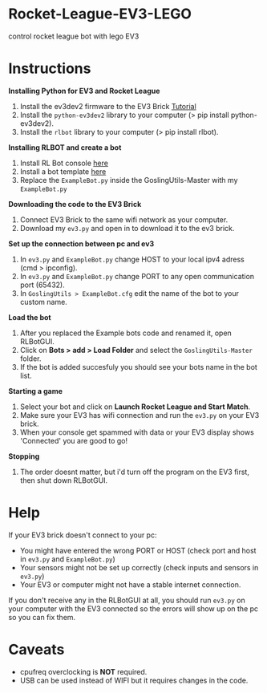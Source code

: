 # Rocket-League-EV3-LEGO
control rocket league bot with lego EV3

# Instructions
**Installing Python for EV3 and Rocket League**  
1) Install the ev3dev2 firmware to the EV3 Brick [Tutorial](https://www.ev3dev.org/docs/getting-started/)
2) Install the `python-ev3dev2` library to your computer (> pip install python-ev3dev2).
3) Install the `rlbot` library to your computer (> pip install rlbot).

**Installing RLBOT and create a bot**  
1) Install RL Bot console [here](https://rlbot.org/)
2) Install a bot template [here](https://github.com/ddthj/GoslingUtils)
3) Replace the `ExampleBot.py` inside the GoslingUtils-Master with my `ExampleBot.py`

**Downloading the code to the EV3 Brick**  
1) Connect EV3 Brick to the same wifi network as your computer.
2) Download my `ev3.py` and open in to download it to the ev3 brick.

**Set up the connection between pc and ev3**  
1) In `ev3.py` and `ExampleBot.py` change HOST to your local ipv4 adress (cmd > ipconfig).
2) In `ev3.py` and `ExampleBot.py` change PORT to any open communication port (65432).
3) In `GoslingUtils > ExampleBot.cfg` edit the name of the bot to your custom name.

**Load the bot**  
1) After you replaced the Example bots code and renamed it, open RLBotGUI.
2) Click on **Bots > add > Load Folder** and select the `GoslingUtils-Master` folder.
3) If the bot is added succesfuly you should see your bots name in the bot list.

**Starting a game**  
1) Select your bot and click on **Launch Rocket League and Start Match**.
2) Make sure your EV3 has wifi connection and run the `ev3.py` on your EV3 brick.
3) When your console get spammed with data or your EV3 display shows 'Connected' you are good to go!

**Stopping**  
1) The order doesnt matter, but i'd turn off the program on the EV3 first, then shut down RLBotGUI.

# Help
If your EV3 brick doesn't connect to your pc:  
- You might have entered the wrong PORT or HOST (check port and host in `ev3.py` and `ExampleBot.py`)  
- Your sensors might not be set up correctly (check inputs and sensors in `ev3.py`)  
- Your EV3 or computer might not have a stable internet connection.  

If you don't receive any in the RLBotGUI at all, you should run `ev3.py` on your computer with the EV3 connected so the errors will show up on the pc so you can fix them.

# Caveats
- cpufreq overclocking is **NOT** required.
- USB can be used instead of WIFI but it requires changes in the code.